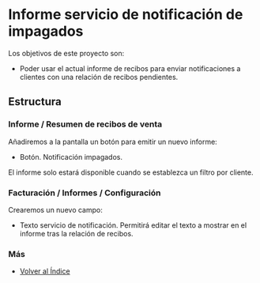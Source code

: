 # Informe servicio de notificación de impagados

Los objetivos de este proyecto son:
+ Poder usar el actual informe de recibos para enviar notificaciones a clientes con una relación de recibos pendientes.

## Estructura

### Informe / Resumen de recibos de venta
Añadiremos a la pantalla un botón para emitir un nuevo informe:
+ Botón. Notificación impagados.

El informe solo estará disponible cuando se establezca un filtro por cliente.

### Facturación / Informes / Configuración
Crearemos un nuevo campo:

+ Texto servicio de notificación. Permitirá editar el texto a mostrar en el informe tras la relación de recibos.

### Más

  * [Volver al Índice](../index.md)
